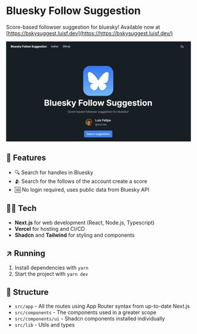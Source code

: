 # Bluesky Follow Suggestion

Score-based followser suggestion for bluesky! Available now at [https://bskysuggest.luisf.dev](https://https://bskysuggest.luisf.dev/)

![Website Card](./public/website-card.png)

## 🧮 Features

- 🔍 Search for handles in Bluesky
- 🫂 Search for the follows of the account create a score
- 🆔 No login required, uses public data from Bluesky API

## 🧑‍💻 Tech

- **Next.js** for web development (React, Node.js, Typescript)
- **Vercel** for hosting and CI/CD
- **Shadcn** and **Tailwind** for styling and components

## ↗️ Running

1. Install dependencies with `yarn`
2. Start the project with `yarn dev`

## 🧱 Structure

- `src/app` - All the routes using App Router syntax from up-to-date Next.js
- `src/components` - The components used in a greater scope
- `src/components/ui` - Shadcn components installed individually
- `src/lib` - Utils and types
